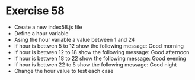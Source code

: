 # Exercise 58

- Create a new index58.js file
- Define a hour variable
- Asing the hour variable a value between 1 and 24
- If hour is bettwen 5 to 12 show the following message: Good morning
- If hour is bettwen 12 to 18 show the following message: Good afternoon
- If hour is bettwen 18 to 22 show the following message: Good evening
- If hour is bettwen 22 to 5 show the following message: Good night
- Change the hour value to test each case

